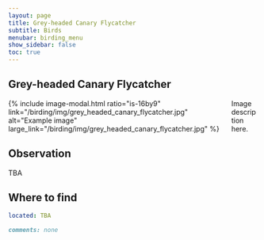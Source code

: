 ```yaml
---
layout: page
title: Grey-headed Canary Flycatcher
subtitle: Birds
menubar: birding_menu
show_sidebar: false
toc: true
---
```


## Grey-headed Canary Flycatcher

<div class="columns">
<div class="column is-6">
{% include image-modal.html ratio="is-16by9" link="/birding/img/grey_headed_canary_flycatcher.jpg" alt="Example image" large_link="/birding/img/grey_headed_canary_flycatcher.jpg" %}
</div>
<div class="column is-6">
Image description here.
</div>
</div>

## Observation
TBA

## Where to find
```yaml
located: TBA
```

```markdown
comments: none
```
